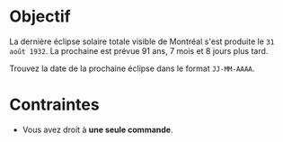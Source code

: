 Objectif
========

La dernière éclipse solaire totale visible de Montréal s'est produite le 
`31 août 1932`. 
La prochaine est prévue 91 ans, 7 mois et 8 jours plus tard.

Trouvez la date de la prochaine éclipse dans le format `JJ-MM-AAAA`.

Contraintes
===========
- Vous avez droit à **une seule commande**.

